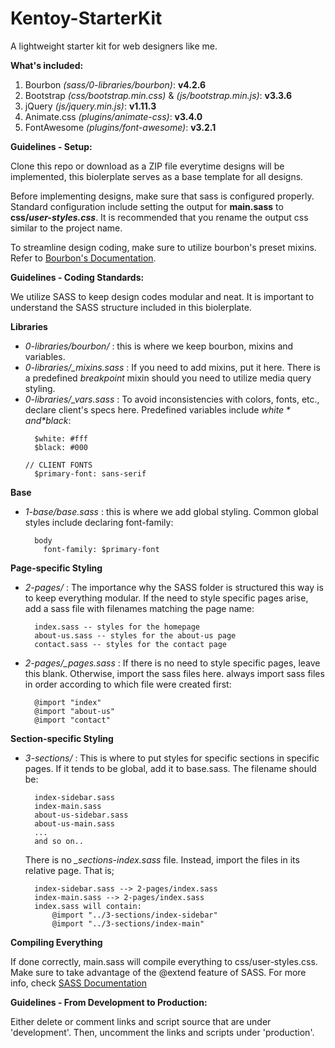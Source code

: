 # Kentoy-StarterKit
A lightweight starter kit for web designers like me.

**What's included:**

1. Bourbon *(sass/0-libraries/bourbon)*: **v4.2.6**
2. Bootstrap *(css/bootstrap.min.css)* & *(js/bootstrap.min.js)*: **v3.3.6**
3. jQuery *(js/jquery.min.js)*: **v1.11.3**
4. Animate.css *(plugins/animate-css)*: **v3.4.0**
5. FontAwesome *(plugins/font-awesome)*: **v3.2.1**

**Guidelines - Setup:**

Clone this repo or download as a ZIP file everytime designs will be implemented, this biolerplate serves as a base template for all designs.

Before implementing designs, make sure that sass is configured properly. Standard configuration include setting the output for **main.sass** to **css/_user-styles.css_**. It is recommended that you rename the output css similar to the project name.

To streamline design coding, make sure to utilize bourbon's preset mixins. Refer to [Bourbon's Documentation](http://bourbon.io/docs/).

**Guidelines - Coding Standards:**

We utilize SASS to keep design codes modular and neat. It is important to understand the SASS structure included in this biolerplate.

**Libraries**

- *0-libraries/bourbon/* : this is where we keep bourbon, mixins and variables.
- *0-libraries/_mixins.sass* : If you need to add mixins, put it here. There is a predefined *breakpoint* mixin should you need to utilize media query styling.
- *0-libraries/_vars.sass* : To avoid inconsistencies with colors, fonts, etc., declare client's specs here. Predefined variables include *$white* and *$black*:
  ```
    $white: #fff
    $black: #000

  // CLIENT FONTS
    $primary-font: sans-serif
  ```

**Base**

- *1-base/base.sass* : this is where we add global styling. Common global styles include declaring font-family:
  ```
    body
      font-family: $primary-font
  ```

**Page-specific Styling**

- *2-pages/* : The importance why the SASS folder is structured this way is to keep everything modular. If the need to style specific pages arise, add a sass file with filenames matching the page name:
  ```
    index.sass -- styles for the homepage
    about-us.sass -- styles for the about-us page
    contact.sass -- styles for the contact page
  ```

- *2-pages/_pages.sass* : If there is no need to style specific pages, leave this blank. Otherwise, import the sass files here. always import sass files in order according to which file were created first:
  ```
    @import "index"
    @import "about-us"
    @import "contact"
  ```

**Section-specific Styling**

- *3-sections/* : This is where to put styles for specific sections in specific pages. If it tends to be global, add it to base.sass. The filename should be:
  ```
    index-sidebar.sass
    index-main.sass
    about-us-sidebar.sass
    about-us-main.sass
    ...
    and so on..
  ```
  There is no *_sections-index.sass* file. Instead, import the files in its relative page. That is;
  ```
    index-sidebar.sass --> 2-pages/index.sass
    index-main.sass --> 2-pages/index.sass
    index.sass will contain:
        @import "../3-sections/index-sidebar"
        @import "../3-sections/index-main"
  ```

**Compiling Everything**

If done correctly, main.sass will compile everything to css/user-styles.css.
Make sure to take advantage of the @extend feature of SASS. For more info, check [SASS Documentation](http://sass-lang.com/guide)

**Guidelines - From Development to Production:**

Either delete or comment links and script source that are under 'development'.
Then, uncomment the links and scripts under 'production'.